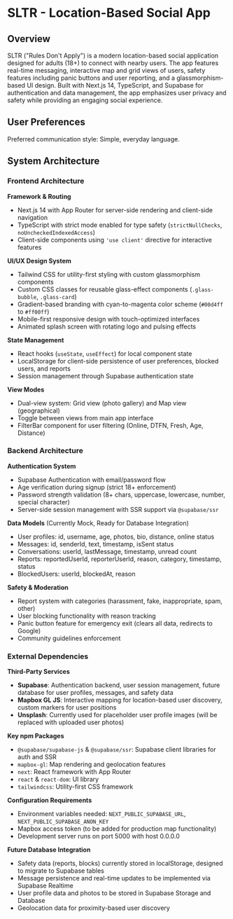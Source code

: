 # SLTR - Location-Based Social App

## Overview

SLTR ("Rules Don't Apply") is a modern location-based social application designed for adults (18+) to connect with nearby users. The app features real-time messaging, interactive map and grid views of users, safety features including panic buttons and user reporting, and a glassmorphism-based UI design. Built with Next.js 14, TypeScript, and Supabase for authentication and data management, the app emphasizes user privacy and safety while providing an engaging social experience.

## User Preferences

Preferred communication style: Simple, everyday language.

## System Architecture

### Frontend Architecture

**Framework & Routing**
- Next.js 14 with App Router for server-side rendering and client-side navigation
- TypeScript with strict mode enabled for type safety (`strictNullChecks`, `noUncheckedIndexedAccess`)
- Client-side components using `'use client'` directive for interactive features

**UI/UX Design System**
- Tailwind CSS for utility-first styling with custom glassmorphism components
- Custom CSS classes for reusable glass-effect components (`.glass-bubble`, `.glass-card`)
- Gradient-based branding with cyan-to-magenta color scheme (`#00d4ff` to `#ff00ff`)
- Mobile-first responsive design with touch-optimized interfaces
- Animated splash screen with rotating logo and pulsing effects

**State Management**
- React hooks (`useState`, `useEffect`) for local component state
- LocalStorage for client-side persistence of user preferences, blocked users, and reports
- Session management through Supabase authentication state

**View Modes**
- Dual-view system: Grid view (photo gallery) and Map view (geographical)
- Toggle between views from main app interface
- FilterBar component for user filtering (Online, DTFN, Fresh, Age, Distance)

### Backend Architecture

**Authentication System**
- Supabase Authentication with email/password flow
- Age verification during signup (strict 18+ enforcement)
- Password strength validation (8+ chars, uppercase, lowercase, number, special character)
- Server-side session management with SSR support via `@supabase/ssr`

**Data Models** (Currently Mock, Ready for Database Integration)
- User profiles: id, username, age, photos, bio, distance, online status
- Messages: id, senderId, text, timestamp, isSent status
- Conversations: userId, lastMessage, timestamp, unread count
- Reports: reportedUserId, reporterUserId, reason, category, timestamp, status
- BlockedUsers: userId, blockedAt, reason

**Safety & Moderation**
- Report system with categories (harassment, fake, inappropriate, spam, other)
- User blocking functionality with reason tracking
- Panic button feature for emergency exit (clears all data, redirects to Google)
- Community guidelines enforcement

### External Dependencies

**Third-Party Services**
- **Supabase**: Authentication backend, user session management, future database for user profiles, messages, and safety data
- **Mapbox GL JS**: Interactive mapping for location-based user discovery, custom markers for user positions
- **Unsplash**: Currently used for placeholder user profile images (will be replaced with uploaded user photos)

**Key npm Packages**
- `@supabase/supabase-js` & `@supabase/ssr`: Supabase client libraries for auth and SSR
- `mapbox-gl`: Map rendering and geolocation features
- `next`: React framework with App Router
- `react` & `react-dom`: UI library
- `tailwindcss`: Utility-first CSS framework

**Configuration Requirements**
- Environment variables needed: `NEXT_PUBLIC_SUPABASE_URL`, `NEXT_PUBLIC_SUPABASE_ANON_KEY`
- Mapbox access token (to be added for production map functionality)
- Development server runs on port 5000 with host 0.0.0.0

**Future Database Integration**
- Safety data (reports, blocks) currently stored in localStorage, designed to migrate to Supabase tables
- Message persistence and real-time updates to be implemented via Supabase Realtime
- User profile data and photos to be stored in Supabase Storage and Database
- Geolocation data for proximity-based user discovery